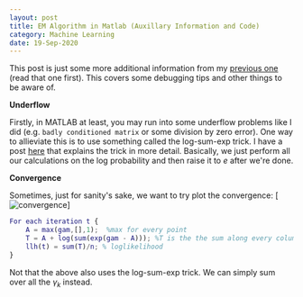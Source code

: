 ```yaml
---
layout: post
title: EM Algorithm in Matlab (Auxillary Information and Code)
category: Machine Learning
date: 19-Sep-2020
---
```

<script type="text/javascript" async
  src="https://cdnjs.cloudflare.com/ajax/libs/mathjax/2.7.7/latest.js?config=TeX-MML-AM_CHTML">
</script>

This post is just some more additional information from my [previous one]((2020-09-14-EM-Algorithm.md)) (read that one first). This covers some debugging tips and other things to be aware of.

**Underflow**

Firstly, in MATLAB at least, you may run into some underflow problems like I did (e.g. `badly conditioned matrix` or some division by zero error). One way to allieviate this is to use something called the log-sum-exp trick. I have a post [here](2020-09-14-logsumtrick.md) that explains the trick in more detail. Basically, we just perform all our calculations on the log probability and then raise it to $e$ after we're done. 

**Convergence**

Sometimes, just for sanity's sake, we want to try plot the convergence:
[![convergence]({{site.url}}/pics/convergence.JPG])]
```Matlab
For each iteration t {
    A = max(gam,[],1);  %max for every point
    T = A + log(sum(exp(gam - A))); %T is the the sum along every column
    llh(t) = sum(T)/n; % loglikelihood
}
```
Not that the above also uses the log-sum-exp trick. We can simply sum over all the $\gamma_k$ instead.